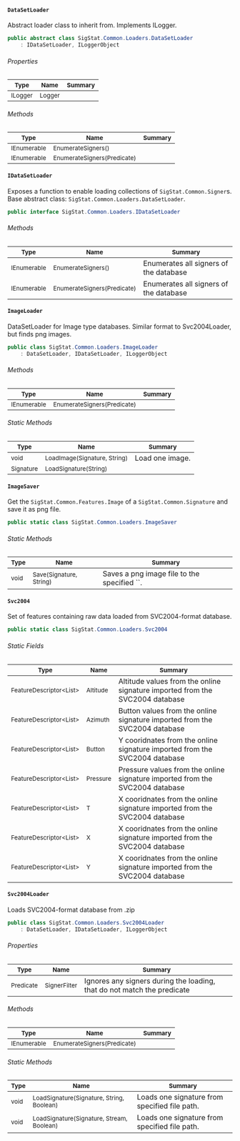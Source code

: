 #### `DataSetLoader`

Abstract loader class to inherit from. Implements ILogger.
```csharp
public abstract class SigStat.Common.Loaders.DataSetLoader
    : IDataSetLoader, ILoggerObject

```

###### Properties

| <sub>Type</sub> | <sub>Name</sub> | <sub>Summary</sub> | 
| ---- | ---- | ---- | 
| <sub>ILogger</sub> | <sub>Logger</sub> |  | 


###### Methods

| <sub>Type</sub> | <sub>Name</sub> | <sub>Summary</sub> | 
| ---- | ---- | ---- | 
| <sub>IEnumerable<Signer></sub> | <sub>EnumerateSigners()</sub> |  | 
| <sub>IEnumerable<Signer></sub> | <sub>EnumerateSigners(Predicate<Signer>)</sub> |  | 


#### `IDataSetLoader`

Exposes a function to enable loading collections of `SigStat.Common.Signer`s.  Base abstract class: `SigStat.Common.Loaders.DataSetLoader`.
```csharp
public interface SigStat.Common.Loaders.IDataSetLoader

```

###### Methods

| <sub>Type</sub> | <sub>Name</sub> | <sub>Summary</sub> | 
| ---- | ---- | ---- | 
| <sub>IEnumerable<Signer></sub> | <sub>EnumerateSigners()</sub> | Enumerates all signers of the database | 
| <sub>IEnumerable<Signer></sub> | <sub>EnumerateSigners(Predicate<Signer>)</sub> | Enumerates all signers of the database | 


#### `ImageLoader`

DataSetLoader for Image type databases.  Similar format to Svc2004Loader, but finds png images.
```csharp
public class SigStat.Common.Loaders.ImageLoader
    : DataSetLoader, IDataSetLoader, ILoggerObject

```

###### Methods

| <sub>Type</sub> | <sub>Name</sub> | <sub>Summary</sub> | 
| ---- | ---- | ---- | 
| <sub>IEnumerable<Signer></sub> | <sub>EnumerateSigners(Predicate<Signer>)</sub> |  | 


###### Static Methods

| <sub>Type</sub> | <sub>Name</sub> | <sub>Summary</sub> | 
| ---- | ---- | ---- | 
| <sub>void</sub> | <sub>LoadImage(Signature, String)</sub> | Load one image. | 
| <sub>Signature</sub> | <sub>LoadSignature(String)</sub> |  | 


#### `ImageSaver`

Get the `SigStat.Common.Features.Image` of a `SigStat.Common.Signature` and save it as png file.
```csharp
public static class SigStat.Common.Loaders.ImageSaver

```

###### Static Methods

| <sub>Type</sub> | <sub>Name</sub> | <sub>Summary</sub> | 
| ---- | ---- | ---- | 
| <sub>void</sub> | <sub>Save(Signature, String)</sub> | Saves a png image file to the specified ``. | 


#### `Svc2004`

Set of features containing raw data loaded from SVC2004-format database.
```csharp
public static class SigStat.Common.Loaders.Svc2004

```

###### Static Fields

| <sub>Type</sub> | <sub>Name</sub> | <sub>Summary</sub> | 
| ---- | ---- | ---- | 
| <sub>FeatureDescriptor<List<Int32>></sub> | <sub>Altitude</sub> | Altitude values from the online signature imported from the SVC2004 database | 
| <sub>FeatureDescriptor<List<Int32>></sub> | <sub>Azimuth</sub> | Button values from the online signature imported from the SVC2004 database | 
| <sub>FeatureDescriptor<List<Int32>></sub> | <sub>Button</sub> | Y cooridnates from the online signature imported from the SVC2004 database | 
| <sub>FeatureDescriptor<List<Int32>></sub> | <sub>Pressure</sub> | Pressure values from the online signature imported from the SVC2004 database | 
| <sub>FeatureDescriptor<List<Int32>></sub> | <sub>T</sub> | X cooridnates from the online signature imported from the SVC2004 database | 
| <sub>FeatureDescriptor<List<Int32>></sub> | <sub>X</sub> | X cooridnates from the online signature imported from the SVC2004 database | 
| <sub>FeatureDescriptor<List<Int32>></sub> | <sub>Y</sub> | X cooridnates from the online signature imported from the SVC2004 database | 


#### `Svc2004Loader`

Loads SVC2004-format database from .zip
```csharp
public class SigStat.Common.Loaders.Svc2004Loader
    : DataSetLoader, IDataSetLoader, ILoggerObject

```

###### Properties

| <sub>Type</sub> | <sub>Name</sub> | <sub>Summary</sub> | 
| ---- | ---- | ---- | 
| <sub>Predicate<Signer></sub> | <sub>SignerFilter</sub> | Ignores any signers during the loading, that do not match the predicate | 


###### Methods

| <sub>Type</sub> | <sub>Name</sub> | <sub>Summary</sub> | 
| ---- | ---- | ---- | 
| <sub>IEnumerable<Signer></sub> | <sub>EnumerateSigners(Predicate<Signer>)</sub> |  | 


###### Static Methods

| <sub>Type</sub> | <sub>Name</sub> | <sub>Summary</sub> | 
| ---- | ---- | ---- | 
| <sub>void</sub> | <sub>LoadSignature(Signature, String, Boolean)</sub> | Loads one signature from specified file path. | 
| <sub>void</sub> | <sub>LoadSignature(Signature, Stream, Boolean)</sub> | Loads one signature from specified file path. | 


